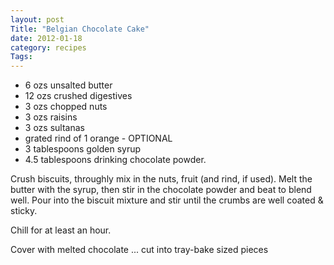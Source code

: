 ```yaml
---
layout: post
Title: "Belgian Chocolate Cake"
date: 2012-01-18
category: recipes
Tags: 
---
```


* 6 ozs unsalted butter
* 12 ozs crushed digestives
* 3 ozs chopped nuts
* 3 ozs raisins
* 3 ozs sultanas
* grated rind of 1 orange - OPTIONAL
* 3 tablespoons golden syrup
* 4.5 tablespoons drinking chocolate powder.

<p>Crush biscuits, throughly mix in the nuts, fruit (and rind, if used).  Melt
the butter with the syrup, then stir in the chocolate powder and beat to blend
well.  Pour into the biscuit mixture and stir until the crumbs are well coated
&amp; sticky.</p>

<p>Chill for at least an hour.</p>

<p>Cover with melted chocolate ... cut into tray-bake sized pieces</p>
